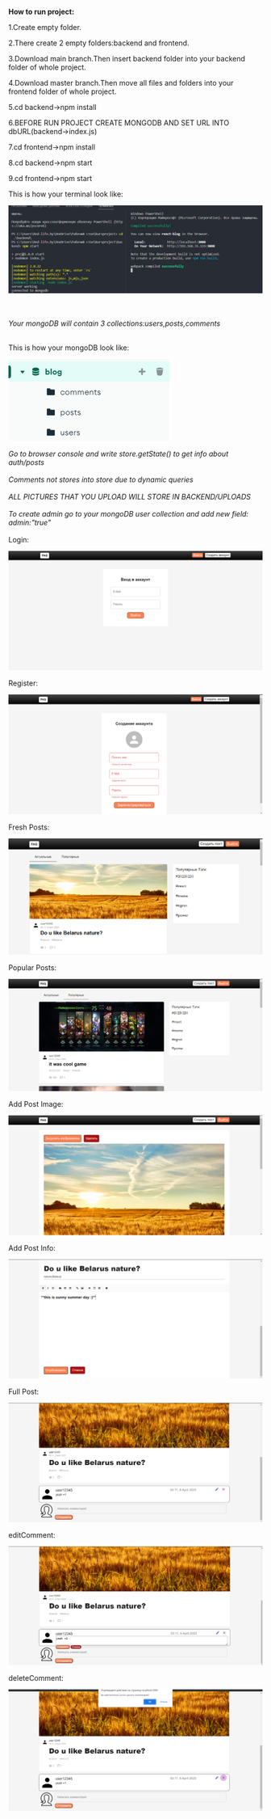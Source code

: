 <b>How to run project:</b>
<p>1.Create empty folder.</p>
<p>2.There create 2 empty folders:backend and frontend.</p>
<p>3.Download main branch.Then insert backend folder into your backend folder of whole project.</p>
<p>4.Download master branch.Then move all files and folders into your frontend folder of whole project.</p>
<p>5.cd backend->npm install</p>
<p>6.BEFORE RUN PROJECT CREATE MONGODB AND SET URL INTO dbURL(backend->index.js)</p>
<p>7.cd frontend->npm install</p>
<p>8.cd backend->npm start</p>
<p>9.cd frontend->npm start</p>

This is how your terminal  look like:

![terminal](https://github.com/MemeBelarusGuy/FAQ-web-application/blob/main/terminal.png)


<br><br>
<i>Your mongoDB will contain 3 collections:users,posts,comments</i><br><br>

This is how your mongoDB look like:

![login](https://github.com/MemeBelarusGuy/FAQ-web-application/blob/main/mongoDB.png)


<i>Go to browser console and write store.getState() to get info about auth/posts</i><br><br>
<i>Comments not stores into store due to dynamic queries</i><br><br>
<i>ALL PICTURES THAT YOU UPLOAD WILL STORE IN BACKEND/UPLOADS</i><br><br>
<i>To create admin go to your mongoDB user collection and add new field: admin:"true"</i><br><br>
Login:

![login](https://github.com/MemeBelarusGuy/FAQ-web-application/blob/main/login.png)

Register:

![Register](https://github.com/MemeBelarusGuy/FAQ-web-application/blob/main/register.png)

Fresh Posts:

![Fresh Posts](https://github.com/MemeBelarusGuy/FAQ-web-application/blob/main/freshPosts.png)

Popular Posts:

![Popular Posts](https://github.com/MemeBelarusGuy/FAQ-web-application/blob/main/popularPosts.png)

Add Post Image:

![Add Post Image](https://github.com/MemeBelarusGuy/FAQ-web-application/blob/main/addpost_image.png)

Add Post Info:

![Add Post Info](https://github.com/MemeBelarusGuy/FAQ-web-application/blob/main/addpost_info.png)

Full Post:

![Full Post](https://github.com/MemeBelarusGuy/FAQ-web-application/blob/main/fullPost.png)

editComment:

![editComment](https://github.com/MemeBelarusGuy/FAQ-web-application/blob/main/editComment.png)

deleteComment:

![deleteComment](https://github.com/MemeBelarusGuy/FAQ-web-application/blob/main/deleteComment.png)

